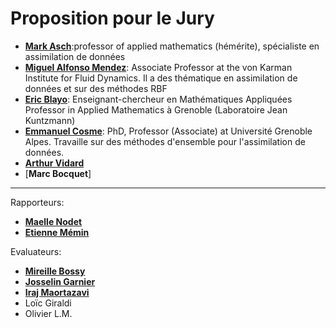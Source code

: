 # Proposition pour le Jury

- [**Mark Asch**](https://masch.perso.math.cnrs.fr/math.CNRS-site/Welcome.html):professor of applied mathematics (hémérite), spécialiste en assimilation de données
- [**Miguel Alfonso Mendez**](https://www.mendezma.com/): Associate Professor at the von Karman Institute for Fluid Dynamics. Il a des thématique en assimilation de données et sur des méthodes RBF
- [**Eric Blayo**](https://membres-ljk.imag.fr/Eric.Blayo/): Enseignant-chercheur en Mathématiques Appliquées
Professor in Applied Mathematics à Grenoble (Laboratoire Jean Kuntzmann)
- [**Emmanuel Cosme**](https://www.researchgate.net/profile/Emmanuel-Cosme): PhD, Professor (Associate) at Université Grenoble Alpes. Travaille sur des méthodes d'ensemble pour l'assimilation de données.
- [**Arthur Vidard**](https://team.inria.fr/airsea/arthur-vidard/https://team.inria.fr/airsea/arthur-vidard/)
- [**Marc Bocquet**]
<!-- - [**Chloé Mimeau**](https://cmimeau.github.io/webpage/): Maître de conférences (assistant professor) at CNAM Paris. Ses travaux de thèse ont portée sur les méthodes Vortex. Elle a travaillé sur les méthodes vortex avec Georges-Henri Cottet.
- [**Marcello Meldi**](https://scholar.google.it/citations?user=zpjgA0cAAAAJ&hl=it): Professeur aux Arts et Métiers sur le campus de Lille, recherche porte sur la simulation numérique des écoulements turbulents, visent la représentation réaliste de la turbulence en combinant des techniques numériques avec des outils séquentiels pilotés par les données, tels que le filtre de Kalman. -->

---

Rapporteurs:
- [**Maelle Nodet**](https://scholar.google.fr/citations?user=iM6Mv5MAAAAJ&hl=fr)
- [**Etienne Mémin**](https://www.irisa.fr/prive/memin/resume-3C.html)

Evaluateurs:
- [**Mireille Bossy**](https://www-sop.inria.fr/members/Mireille.Bossy/)
- [**Josselin Garnier**](https://josselin-garnier.org/)
- [**Iraj Maortazavi**](https://scholar.google.com/citations?user=DokRauAAAAAJ&hl=fr)
- Loïc Giraldi
- Olivier L.M.